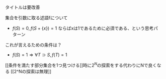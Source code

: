 
タイトルは要改善

集合を引数に取る述語fについて
- $f(S) = 0, f(S+\{x\}) = 1$
ならばxは1であるために必須である、という思考パターン

これが言えるための条件は？
- $f(S) = 1 \Rightarrow \forall T \supset S, f(T) = 1$

[[条件を満たす部分集合を1つ見つける]]時に$2^N$の探索をする代わりにNで良くなる
[[2^Nの探索は無理]]
